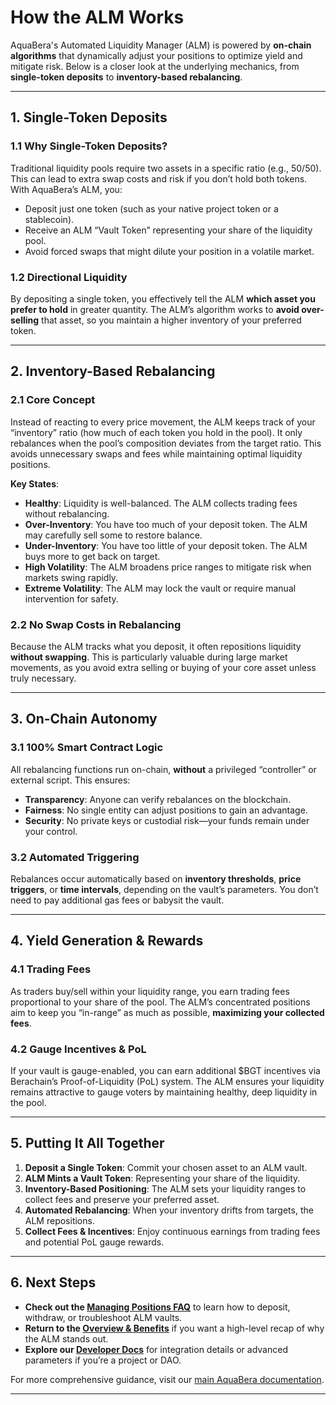 # How the ALM Works

AquaBera's Automated Liquidity Manager (ALM) is powered by **on-chain algorithms** that dynamically adjust your positions to optimize yield and mitigate risk. Below is a closer look at the underlying mechanics, from **single-token deposits** to **inventory-based rebalancing**.

---

## 1. Single-Token Deposits

### 1.1 Why Single-Token Deposits?

Traditional liquidity pools require two assets in a specific ratio (e.g., 50/50). This can lead to extra swap costs and risk if you don’t hold both tokens. With AquaBera’s ALM, you:

- Deposit just one token (such as your native project token or a stablecoin).
- Receive an ALM “Vault Token” representing your share of the liquidity pool.
- Avoid forced swaps that might dilute your position in a volatile market.

### 1.2 Directional Liquidity

By depositing a single token, you effectively tell the ALM **which asset you prefer to hold** in greater quantity. The ALM’s algorithm works to **avoid over-selling** that asset, so you maintain a higher inventory of your preferred token.

---

## 2. Inventory-Based Rebalancing

### 2.1 Core Concept

Instead of reacting to every price movement, the ALM keeps track of your “inventory” ratio (how much of each token you hold in the pool). It only rebalances when the pool’s composition deviates from the target ratio. This avoids unnecessary swaps and fees while maintaining optimal liquidity positions.

**Key States**:

- **Healthy**: Liquidity is well-balanced. The ALM collects trading fees without rebalancing.  
- **Over-Inventory**: You have too much of your deposit token. The ALM may carefully sell some to restore balance.  
- **Under-Inventory**: You have too little of your deposit token. The ALM buys more to get back on target.  
- **High Volatility**: The ALM broadens price ranges to mitigate risk when markets swing rapidly.  
- **Extreme Volatility**: The ALM may lock the vault or require manual intervention for safety.

### 2.2 No Swap Costs in Rebalancing

Because the ALM tracks what you deposit, it often repositions liquidity **without swapping**. This is particularly valuable during large market movements, as you avoid extra selling or buying of your core asset unless truly necessary.

---

## 3. On-Chain Autonomy

### 3.1 100% Smart Contract Logic

All rebalancing functions run on-chain, **without** a privileged “controller” or external script. This ensures:

- **Transparency**: Anyone can verify rebalances on the blockchain.
- **Fairness**: No single entity can adjust positions to gain an advantage.
- **Security**: No private keys or custodial risk—your funds remain under your control.

### 3.2 Automated Triggering

Rebalances occur automatically based on **inventory thresholds**, **price triggers**, or **time intervals**, depending on the vault’s parameters. You don’t need to pay additional gas fees or babysit the vault.

---

## 4. Yield Generation & Rewards

### 4.1 Trading Fees

As traders buy/sell within your liquidity range, you earn trading fees proportional to your share of the pool. The ALM’s concentrated positions aim to keep you “in-range” as much as possible, **maximizing your collected fees**.

### 4.2 Gauge Incentives & PoL

If your vault is gauge-enabled, you can earn additional $BGT incentives via Berachain’s Proof-of-Liquidity (PoL) system. The ALM ensures your liquidity remains attractive to gauge voters by maintaining healthy, deep liquidity in the pool.

---

## 5. Putting It All Together

1. **Deposit a Single Token**: Commit your chosen asset to an ALM vault.  
2. **ALM Mints a Vault Token**: Representing your share of the liquidity.  
3. **Inventory-Based Positioning**: The ALM sets your liquidity ranges to collect fees and preserve your preferred asset.  
4. **Automated Rebalancing**: When your inventory drifts from targets, the ALM repositions.  
5. **Collect Fees & Incentives**: Enjoy continuous earnings from trading fees and potential PoL gauge rewards.

---

## 6. Next Steps

- **Check out the [Managing Positions FAQ](../managing-positions-faq/README.md)** to learn how to deposit, withdraw, or troubleshoot ALM vaults.  
- **Return to the [Overview & Benefits](../overview-benefits/README.md)** if you want a high-level recap of why the ALM stands out.  
- **Explore our [Developer Docs](#)** for integration details or advanced parameters if you’re a project or DAO.

For more comprehensive guidance, visit our [main AquaBera documentation](#).

---
